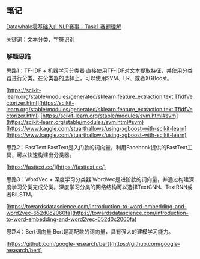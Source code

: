 笔记
-
[Datawhale零基础入门NLP赛事 - Task1 赛题理解](https://tianchi.aliyun.com/notebook-ai/detail?spm=5176.12586969.1002.6.6406111aIKCSLV&postId=118252)

关键词：文本分类、字符识别

### 解题思路
思路1：TF-IDF + 机器学习分类器
直接使用TF-IDF对文本提取特征，并使用分类器进行分类。在分类器的选择上，可以使用SVM、LR、或者XGBoost。

[https://scikit-learn.org/stable/modules/generated/sklearn.feature_extraction.text.TfidfVectorizer.html](https://scikit-learn.org/stable/modules/generated/sklearn.feature_extraction.text.TfidfVectorizer.html)
[https://scikit-learn.org/stable/modules/svm.html#svm](https://scikit-learn.org/stable/modules/svm.html#svm)
[https://www.kaggle.com/stuarthallows/using-xgboost-with-scikit-learn](https://www.kaggle.com/stuarthallows/using-xgboost-with-scikit-learn)

思路2：FastText
FastText是入门款的词向量，利用Facebook提供的FastText工具，可以快速构建出分类器。

[https://fasttext.cc/](https://fasttext.cc/)

思路3：WordVec + 深度学习分类器
WordVec是进阶款的词向量，并通过构建深度学习分类完成分类。深度学习分类的网络结构可以选择TextCNN、TextRNN或者BiLSTM。

[https://towardsdatascience.com/introduction-to-word-embedding-and-word2vec-652d0c2060fa](https://towardsdatascience.com/introduction-to-word-embedding-and-word2vec-652d0c2060fa)

思路4：Bert词向量
Bert是高配款的词向量，具有强大的建模学习能力。

[https://github.com/google-research/bert](https://github.com/google-research/bert)

